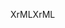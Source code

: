 <span data-ttu-id="c21b2-101">XrML</span><span class="sxs-lookup"><span data-stu-id="c21b2-101">XrML</span></span>